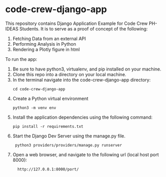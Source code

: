 # code-crew-django-app
This repository contains Django Application Example for Code Crew PH-IDEAS Students.
It is to serve as a proof of concept of the following:

1. Fetching Data from an external API
2. Performing Analysis in Python
3. Rendering a Plotly figure in html


To run the app:
1. Be sure to have python3, virtualenv, and pip installed on your machine.
2. Clone this repo into a directory on your local machine.
3. In the terminal navigate into the code-crew-django-app directory:
    ```
   cd code-crew-django-app
    ```
4. Create a Python virtual environment
   ```
   python3 -m venv env
   ```
5. Install the application dependencies using the following command:
   ```
   pip install -r requirements.txt
   ```
6. Start the Django Dev Server using the manage.py file.
   ```
    python3 providers/providers/manage.py runserver 
   ```
7. Open a web browser, and navigate to the following url (local host port 8000):
   ```
     http://127.0.0.1:8000/port/
   ```


